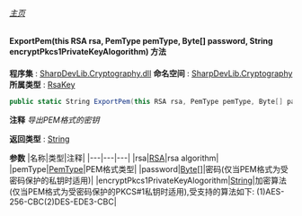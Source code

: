 ###### [主页](./Index.md "主页")
#### ExportPem(this RSA rsa, PemType pemType, Byte[] password, String encryptPkcs1PrivateKeyAlogorithm) 方法
**程序集** : [SharpDevLib.Cryptography.dll](./SharpDevLib.Cryptography.assembly.md "SharpDevLib.Cryptography.dll")
**命名空间** : [SharpDevLib.Cryptography](./SharpDevLib.Cryptography.namespace.md "SharpDevLib.Cryptography")
**所属类型** : [RsaKey](./SharpDevLib.Cryptography.RsaKey.md "RsaKey")
``` csharp
public static String ExportPem(this RSA rsa, PemType pemType, Byte[] password, String encryptPkcs1PrivateKeyAlogorithm)
```
**注释**
*导出PEM格式的密钥*

**返回类型** : [String](https://learn.microsoft.com/en-us/dotnet/api/system.string "String")

**参数**
|名称|类型|注释|
|---|---|---|
|rsa|[RSA](https://learn.microsoft.com/en-us/dotnet/api/system.security.cryptography.rsa "RSA")|rsa algorithm|
|pemType|[PemType](./SharpDevLib.Cryptography.PemType.md "PemType")|PEM格式类型|
|password|[Byte\[\]](https://learn.microsoft.com/en-us/dotnet/api/system.byte[] "Byte\[\]")|密码(仅当PEM格式为受密码保护的私钥时适用)|
|encryptPkcs1PrivateKeyAlogorithm|[String](https://learn.microsoft.com/en-us/dotnet/api/system.string "String")|加密算法(仅当PEM格式为受密码保护的PKCS#1私钥时适用),受支持的算法如下:
            (1)AES-256-CBC(2)DES-EDE3-CBC|

